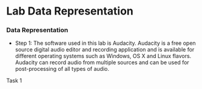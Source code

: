 # Lab Data Representation

### Data Representation

* Step 1: The software used in this lab is Audacity. Audacity is a free open source digital audio editor and recording application and is available for different operating systems such as Windows, OS X and Linux flavors. Audacity can record audio from multiple sources and can be used for post-processing of all types of audio.

Task 1
